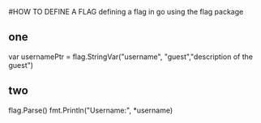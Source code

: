 #HOW TO DEFINE A FLAG
defining a flag in go using the flag package

## one

var usernamePtr = flag.StringVar("username", "guest","description of the guest")

## two

flag.Parse()
fmt.Println("Username:", \*username)
